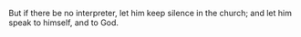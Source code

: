 But if there be no interpreter, let him keep silence in the church; and let him speak to himself, and to God.
